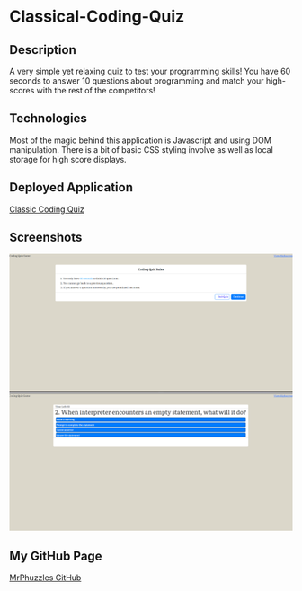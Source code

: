 # Classical-Coding-Quiz

## Description

A very simple yet relaxing quiz to test your programming skills! You have 60 seconds to answer 10 questions about programming and match your high-scores with the rest of the competitors!

## Technologies

Most of the magic behind this application is Javascript and using DOM manipulation. There is a bit of basic CSS styling involve as well as local storage for high score displays.

## Deployed Application
[Classic Coding Quiz](https://mrphuzzles.github.io/Classical-Coding-Quiz/)

## Screenshots

![Main landing Page](./Screenshots/Screenshot%201.png)
![During the Quiz](./Screenshots/Screenshot%202.png)


## My GitHub Page
[MrPhuzzles GitHub](https://www.github.com/MrPhuzzles)
